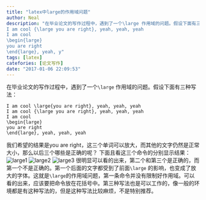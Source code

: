 ```yaml
---
title: "latex中large的作用域问题"
author: Neal
description: "在毕业论文的写作过程中，遇到了一个\large 作用域的问题。假设下面有三种写法：I am cool \large{you are right}, yeah, yeah, yeah
I am cool {\large you are right}, yeah, yeah, yeah
I am cool 
\begin{large}
you are right
\end{large}, yeah, y"
tags: [latex]
catefories: [论文写作]
date: "2017-01-06 22:09:53"
---
```

在毕业论文的写作过程中，遇到了一个`\large` 作用域的问题。假设下面有三种写法：
```[latex]
I am cool \large{you are right}, yeah, yeah, yeah
I am cool {\large you are right}, yeah, yeah, yeah
I am cool 
\begin{large}
you are right
\end{large}, yeah, yeah, yeah
```
我们希望的结果是you are right，这三个单词可以放大，而其他的文字仍然是正常大小，那么以后三个哪些是正确的呢？
下面且看这三个命令的分别显示结果：
![large1](http://img.blog.csdn.net/20170106220409363?watermark/2/text/aHR0cDovL2Jsb2cuY3Nkbi5uZXQvbmVhbDE5OTE=/font/5a6L5L2T/fontsize/400/fill/I0JBQkFCMA==/dissolve/70/gravity/SouthEast)
![large2](http://img.blog.csdn.net/20170106220438270?watermark/2/text/aHR0cDovL2Jsb2cuY3Nkbi5uZXQvbmVhbDE5OTE=/font/5a6L5L2T/fontsize/400/fill/I0JBQkFCMA==/dissolve/70/gravity/SouthEast)
![large3](http://img.blog.csdn.net/20170106220457091?watermark/2/text/aHR0cDovL2Jsb2cuY3Nkbi5uZXQvbmVhbDE5OTE=/font/5a6L5L2T/fontsize/400/fill/I0JBQkFCMA==/dissolve/70/gravity/SouthEast)
很明显可以看的出来，第二个和第三个是正确的，而第一个不是正确的。第一个后面的文字都受到了前面`\large` 的影响，也变成了放大的字体。这就是`\large`的作用域问题，第一条命令并没有限制好作用域。可以看的出来，应该要把命令放在花括号中。第三种写法也是可以工作的，像一般的环境都是有这种写法的，但是这种写法比较麻烦，不是特别推荐。
